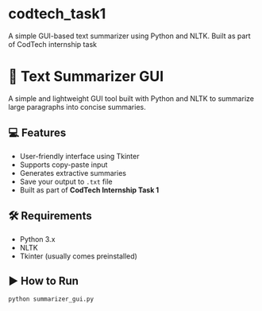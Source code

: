 # codtech_task1
A simple GUI-based text summarizer using Python and NLTK. Built as part of CodTech internship task
# 📝 Text Summarizer GUI

A simple and lightweight GUI tool built with Python and NLTK to summarize large paragraphs into concise summaries.

## 💻 Features
- User-friendly interface using Tkinter
- Supports copy-paste input
- Generates extractive summaries
- Save your output to `.txt` file
- Built as part of **CodTech Internship Task 1**

## 🛠️ Requirements
- Python 3.x
- NLTK
- Tkinter (usually comes preinstalled)

## ▶️ How to Run

```bash
python summarizer_gui.py
